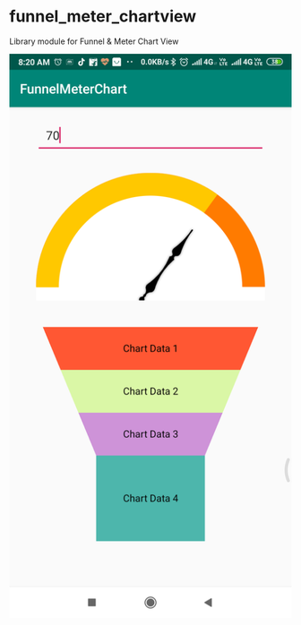 # funnel_meter_chartview
Library module for Funnel &amp; Meter Chart View

![](screenshot/chart_screenshot_1.png)
